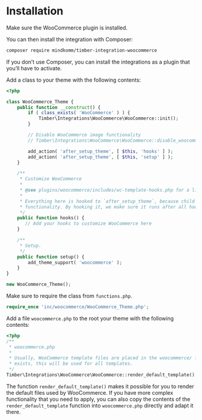 # Installation

Make sure the WooCommerce plugin is installed.

You can then install the integration with Composer:

```bash
composer require mindkomm/timber-integration-woocommerce
```

If you don’t use Composer, you can install the integrations as a plugin that you’ll have to activate.

Add a class to your theme with the following contents:

```php
<?php

class WooCommerce_Theme {
    public function __construct() {
        if ( class_exists( 'WooCommerce' ) ) {
            Timber\Integrations\WooCommerce\WooCommerce::init();
        }

        // Disable WooCommerce image functionality
        // Timber\Integrations\WooCommerce\WooCommerce::disable_woocommerce_images();

        add_action( 'after_setup_theme', [ $this, 'hooks' ] );
        add_action( 'after_setup_theme', [ $this, 'setup' ] );
    }

    /**
     * Customize WooCommerce
     *
     * @see plugins/woocommerce/includes/wc-template-hooks.php for a list of actions.
     *
     * Everything here is hooked to `after_setup_theme`, because child theme functionality runs before parent theme
     * functionality. By hooking it, we make sure it runs after all hooks in the parent theme were registered.
     */
    public function hooks() {
       // Add your hooks to customize WooCommerce here
    }

    /**
     * Setup.
     */
    public function setup() {
        add_theme_support( 'woocommerce' );
    }
}

new WooCommerce_Theme();
```

Make sure to require the class from `functions.php`.

```php
require_once 'inc/woocommerce/WooCommerce_Theme.php';
```

Add a file `woocommerce.php` to the root your theme with the following contents:

```php
<?php
/**
 * woocommerce.php
 *
 * Usually, WooCommerce template files are placed in the woocommerce/ folder of the theme. If a woocommerce.php file
 * exists, this will be used for all templates.
 */
Timber\Integrations\WooCommerce\WooCommerce::render_default_template();
```

The function `render_default_template()` makes it possible for you to render the default files used by WooCommerce. If you have more complex functionality that you need to apply, you can also copy the contents of the `render_default_template` function into `woocommerce.php` directly and adapt it there.
